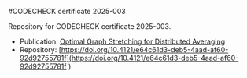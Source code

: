 #CODECHECK certificate 2025-003

Repository for CODECHECK certificate 2025-003.

- Publication: [Optimal Graph Stretching for Distributed Averaging](https://doi.org/10.48550/arXiv.2504.10289)
- Repository: [https://doi.org/10.4121/e64c61d3-deb5-4aad-af60-92d92755781f](https://doi.org/10.4121/e64c61d3-deb5-4aad-af60-92d92755781f )
